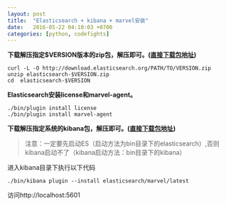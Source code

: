 ```yaml
---
layout: post
title:  "Elasticsearch + kibana + marvel安装"
date:   2016-05-22 04:10:03 +0700
categories: [python, codefights]
---
```


**下载解压指定$VERSION版本的zip包，解压即可。(<a href="www.elasticsearch.org/downloads">直接下载包地址</a>)**

```
curl -L -O http://download.elasticsearch.org/PATH/TO/VERSION.zip
unzip elasticsearch-$VERSION.zip
cd  elasticsearch-$VERSION

```

**Elasticsearch安装license和marvel-agent。**

```
./bin/plugin install license 
./bin/plugin install marvel-agent 

```

**下载解压指定系统的kibana包，解压即可。(<a href="https://www.elastic.co/downloads/kibana">直接下载包地址</a>)**

>注意：一定要先启动ES（启动方法为bin目录下的elasticsearch）,否则kibana启动不了（kibana启动方法：bin目录下的kibana）

进入kibana目录下执行以下代码

```
./bin/kibana plugin --install elasticsearch/marvel/latest

```

访问http://localhost:5601